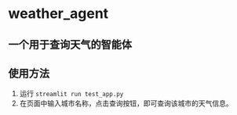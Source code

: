 # weather_agent
## 一个用于查询天气的智能体

## 使用方法
1. 运行 `streamlit run test_app.py`
2. 在页面中输入城市名称，点击查询按钮，即可查询该城市的天气信息。

